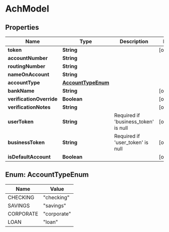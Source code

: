 
# AchModel

## Properties
Name | Type | Description | Notes
------------ | ------------- | ------------- | -------------
**token** | **String** |  |  [optional]
**accountNumber** | **String** |  | 
**routingNumber** | **String** |  | 
**nameOnAccount** | **String** |  | 
**accountType** | [**AccountTypeEnum**](#AccountTypeEnum) |  | 
**bankName** | **String** |  |  [optional]
**verificationOverride** | **Boolean** |  |  [optional]
**verificationNotes** | **String** |  |  [optional]
**userToken** | **String** | Required if &#39;business_token&#39; is null |  [optional]
**businessToken** | **String** | Required if &#39;user_token&#39; is null |  [optional]
**isDefaultAccount** | **Boolean** |  |  [optional]


<a name="AccountTypeEnum"></a>
## Enum: AccountTypeEnum
Name | Value
---- | -----
CHECKING | &quot;checking&quot;
SAVINGS | &quot;savings&quot;
CORPORATE | &quot;corporate&quot;
LOAN | &quot;loan&quot;




